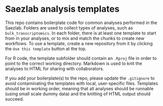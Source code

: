 # Saezlab analysis templates

This repo contains boilerplate code for common analyses performed in the Saezlab. Folders are used to collect types of analyses, such as `bulk_transcriptomics`. In each folder, there is at least one template to start from in your analyses, or to mix and match the chunks to create new workflows. To use a template, create a new repository from it by clicking the `Use this template` button at the top.

For R code, the template subfolder should contain an `.Rproj` file in order to point to the correct working directory. Markdown is used to knit the analyses to HTML for sharing with collaborators.

If you add your boilerplate(s) to the repo, please update the `.gitignore` to avoid contaminating the templates with local, user-specific files. Templates should be in working order, meaning that all analyses should be runnable (using small scale dummy data) and the knitting of HTML output should succeed.
